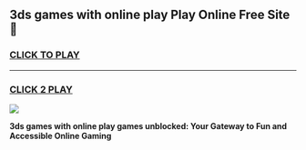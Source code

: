 
## 3ds games with online play Play Online Free Site 👋
<h3>
<a href="https://download.freeplayer.one?title=3ds_games_with_online_play&ref=21F">CLICK TO PLAY</a></h3>
<hr>

<h3>
<a href="https://download.freeplayer.one?title=3ds_games_with_online_play&ref=21F">CLICK 2 PLAY</a>
  
</h3>

<a href="https://download.freeplayer.one?title=3ds_games_with_online_play&ref=21F"><img src="https://cdnb.artstation.com/p/assets/images/images/032/539/853/original/anto-thomas-button-gif.gif"></a>


**3ds games with online play games unblocked: Your Gateway to Fun and Accessible Online Gaming**

